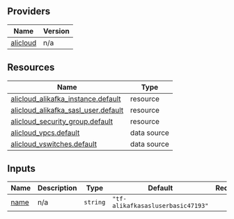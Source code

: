 <!-- BEGIN_TF_DOCS -->
## Providers

| Name | Version |
|------|---------|
| <a name="provider_alicloud"></a> [alicloud](#provider\_alicloud) | n/a |

## Resources

| Name | Type |
|------|------|
| [alicloud_alikafka_instance.default](https://registry.terraform.io/providers/hashicorp/alicloud/latest/docs/resources/alikafka_instance) | resource |
| [alicloud_alikafka_sasl_user.default](https://registry.terraform.io/providers/hashicorp/alicloud/latest/docs/resources/alikafka_sasl_user) | resource |
| [alicloud_security_group.default](https://registry.terraform.io/providers/hashicorp/alicloud/latest/docs/resources/security_group) | resource |
| [alicloud_vpcs.default](https://registry.terraform.io/providers/hashicorp/alicloud/latest/docs/data-sources/vpcs) | data source |
| [alicloud_vswitches.default](https://registry.terraform.io/providers/hashicorp/alicloud/latest/docs/data-sources/vswitches) | data source |

## Inputs

| Name | Description | Type | Default | Required |
|------|-------------|------|---------|:--------:|
| <a name="input_name"></a> [name](#input\_name) | n/a | `string` | `"tf-alikafkasasluserbasic47193"` | no |
<!-- END_TF_DOCS -->    
